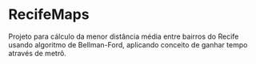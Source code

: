 # RecifeMaps
Projeto para cálculo da menor distância média entre bairros do Recife usando algoritmo de Bellman-Ford, aplicando conceito de ganhar tempo através de metrô.
